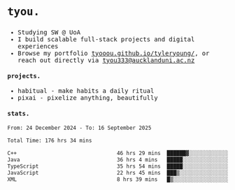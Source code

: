 ## <samp><h3>tyou.</h3></samp>
<samp>
   
   - Studying SW @ UoA
   - I build scalable full-stack projects and digital experiences
   - Browse my portfolio [tyooou.github.io/tyleryoung/](http://tyooou.github.io/tyleryoung/), or reach out directly via [tyou333@aucklanduni.ac.nz](mailto:tyou333@aucklanduni.ac.nz)

#### projects.
- habitual - make habits a daily ritual
- pixai - pixelize anything, beautifully

#### stats.
  <!--START_SECTION:waka-->

```txt
From: 24 December 2024 - To: 16 September 2025

Total Time: 176 hrs 34 mins

C++                                46 hrs 29 mins  ██████▓░░░░░░░░░░░░░░░░░░   26.19 %
Java                               36 hrs 4 mins   █████░░░░░░░░░░░░░░░░░░░░   20.32 %
TypeScript                         35 hrs 54 mins  █████░░░░░░░░░░░░░░░░░░░░   20.23 %
JavaScript                         22 hrs 45 mins  ███▒░░░░░░░░░░░░░░░░░░░░░   12.82 %
XML                                8 hrs 39 mins   █▒░░░░░░░░░░░░░░░░░░░░░░░   04.88 %
```

<!--END_SECTION:waka-->
</samp>
